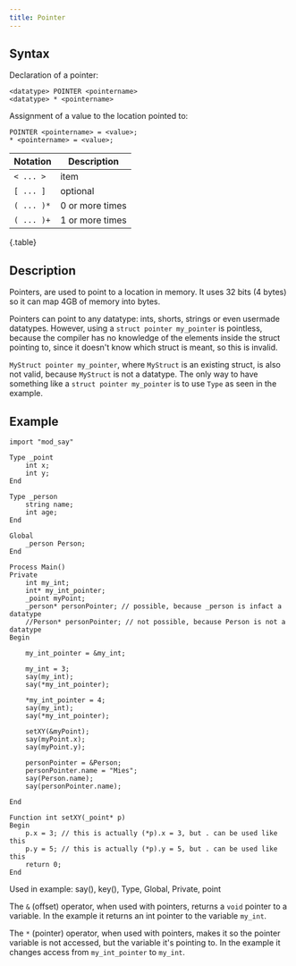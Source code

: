 ```yaml
---
title: Pointer
---
```


## Syntax

Declaration of a pointer:

```
<datatype> POINTER <pointername>
<datatype> * <pointername>
```

Assignment of a value to the location pointed to:

```
POINTER <pointername> = <value>;
* <pointername> = <value>;
```

| Notation | Description |
|---|---|
| `< ... >` | item |
| `[ ... ]` | optional |
| `( ... )*` | 0 or more times |
| `( ... )+` | 1 or more times |
{.table}

## Description

Pointers, are used to point to a location in memory. It uses 32 bits (4 bytes) so it can map 4GB of memory into bytes.

Pointers can point to any datatype: ints, shorts, strings or even usermade datatypes. However, using a `struct pointer my_pointer` is pointless, because the compiler has no knowledge of the elements inside the struct pointing to, since it doesn't know which struct is meant, so this is invalid.

`MyStruct pointer my_pointer`, where `MyStruct` is an existing struct, is also not valid, because `MyStruct` is not a datatype. The only way to have something like a `struct pointer my_pointer` is to use `Type` as seen in the example.

## Example

```
import "mod_say"

Type _point
    int x;
    int y;
End

Type _person
    string name;
    int age;
End

Global
    _person Person;
End

Process Main()
Private
    int my_int;
    int* my_int_pointer;
    _point myPoint;
    _person* personPointer; // possible, because _person is infact a datatype
    //Person* personPointer; // not possible, because Person is not a datatype
Begin

    my_int_pointer = &my_int;

    my_int = 3;
    say(my_int);
    say(*my_int_pointer);

    *my_int_pointer = 4;
    say(my_int);
    say(*my_int_pointer);

    setXY(&myPoint);
    say(myPoint.x);
    say(myPoint.y);

    personPointer = &Person;
    personPointer.name = "Mies";
    say(Person.name);
    say(personPointer.name);

End

Function int setXY(_point* p)
Begin
    p.x = 3; // this is actually (*p).x = 3, but . can be used like this
    p.y = 5; // this is actually (*p).y = 5, but . can be used like this
    return 0;
End
```

Used in example: say(), key(), Type, Global, Private, point

The `&` (offset) operator, when used with pointers, returns a `void` pointer to a variable. In the example it returns an int pointer to the variable `my_int`.

The `*` (pointer) operator, when used with pointers, makes it so the pointer variable is not accessed, but the variable it's pointing to. In the example it changes access from `my_int_pointer` to `my_int`.

